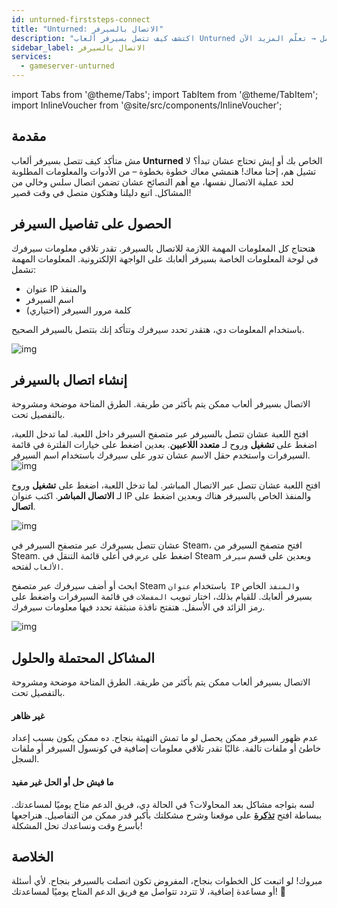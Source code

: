 ```yaml
---
id: unturned-firststeps-connect
title: "Unturned: الاتصال بالسيرفر"
description: "اكتشف كيف تتصل بسيرفر ألعاب Unturned الخاص بك بسلاسة واستمتع بلعب بدون انقطاع مع دليلنا الشامل → تعلّم المزيد الآن"
sidebar_label: الاتصال بالسيرفر
services:
  - gameserver-unturned
---
```


import Tabs from '@theme/Tabs';
import TabItem from '@theme/TabItem';
import InlineVoucher from '@site/src/components/InlineVoucher';


## مقدمة
مش متأكد كيف تتصل بسيرفر ألعاب **Unturned** الخاص بك أو إيش تحتاج عشان تبدأ؟ لا تشيل هم، إحنا معاك! هنمشي معاك خطوة بخطوة – من الأدوات والمعلومات المطلوبة لحد عملية الاتصال نفسها، مع أهم النصائح عشان تضمن اتصال سلس وخالي من المشاكل. اتبع دليلنا وهتكون متصل في وقت قصير!

<InlineVoucher />



## الحصول على تفاصيل السيرفر

هتحتاج كل المعلومات المهمة اللازمة للاتصال بالسيرفر. تقدر تلاقي معلومات سيرفرك في لوحة المعلومات الخاصة بسيرفر ألعابك على الواجهة الإلكترونية. المعلومات المهمة تشمل:

- عنوان IP والمنفذ
- اسم السيرفر
- كلمة مرور السيرفر (اختياري)

باستخدام المعلومات دي، هتقدر تحدد سيرفرك وتتأكد إنك بتتصل بالسيرفر الصحيح.

![img](https://screensaver01.zap-hosting.com/index.php/s/4B7txnzM4smaHsA/preview)

## إنشاء اتصال بالسيرفر

الاتصال بسيرفر ألعاب ممكن يتم بأكثر من طريقة. الطرق المتاحة موضحة ومشروحة بالتفصيل تحت.

<Tabs>
    <TabItem value="connect_solution_server_browser_ingame" label="متصفح السيرفر (داخل اللعبة)" default>

افتح اللعبة عشان تتصل بالسيرفر عبر متصفح السيرفر داخل اللعبة. لما تدخل اللعبة، اضغط على **تشغيل** وروح لـ **متعدد اللاعبين**. بعدين اضغط على خيارات الفلترة في قائمة السيرفرات واستخدم حقل الاسم عشان تدور على سيرفرك باستخدام اسم السيرفر. ![img](https://screensaver01.zap-hosting.com/index.php/s/6cbF7Gp3kyfMc4E/download)

</TabItem>

<TabItem value="connect_solutiion_direct" label="الاتصال المباشر (داخل اللعبة)">

افتح اللعبة عشان تتصل عبر الاتصال المباشر. لما تدخل اللعبة، اضغط على **تشغيل** وروح لـ **الاتصال المباشر**. اكتب عنوان IP والمنفذ الخاص بالسيرفر هناك وبعدين اضغط على **اتصال**.

![img](https://screensaver01.zap-hosting.com/index.php/s/ekRiz5ArmtDJ57Q/download)

</TabItem>

<TabItem value="connect_solution_server_browser_steam" label="متصفح السيرفر (Steam)">

عشان تتصل بسيرفرك عبر متصفح السيرفر في Steam، افتح متصفح السيرفر من Steam. اضغط على `عرض` في أعلى قائمة التنقل في Steam وبعدين على قسم `سيرفر الألعاب` لفتحه.

ابحث أو أضف سيرفرك عبر متصفح Steam باستخدام `عنوان IP` و`المنفذ` الخاص بسيرفر ألعابك. للقيام بذلك، اختار تبويب `المفضلات` في قائمة السيرفرات واضغط على رمز الزائد في الأسفل. هتفتح نافذة منبثقة تحدد فيها معلومات سيرفرك.

![img](https://screensaver01.zap-hosting.com/index.php/s/MMsokw2ZyCreeCN/download)

</TabItem>


</Tabs>



## المشاكل المحتملة والحلول

الاتصال بسيرفر ألعاب ممكن يتم بأكثر من طريقة. الطرق المتاحة موضحة ومشروحة بالتفصيل تحت.

#### غير ظاهر

عدم ظهور السيرفر ممكن يحصل لو ما تمش التهيئة بنجاح. ده ممكن يكون بسبب إعداد خاطئ أو ملفات تالفة. غالبًا تقدر تلاقي معلومات إضافية في كونسول السيرفر أو ملفات السجل.

#### ما فيش حل أو الحل غير مفيد

لسه بتواجه مشاكل بعد المحاولات؟ في الحالة دي، فريق الدعم متاح يوميًا لمساعدتك. ببساطة افتح **[تذكرة](https://zap-hosting.com/en/customer/support/)** على موقعنا وشرح مشكلتك بأكبر قدر ممكن من التفاصيل. هنراجعها بأسرع وقت ونساعدك تحل المشكلة!

## الخلاصة

مبروك! لو اتبعت كل الخطوات بنجاح، المفروض تكون اتصلت بالسيرفر بنجاح. لأي أسئلة أو مساعدة إضافية، لا تتردد تتواصل مع فريق الدعم المتاح يوميًا لمساعدتك! 🙂




<InlineVoucher />
